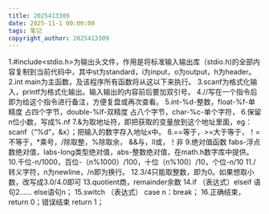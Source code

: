 ```yaml
---
title: 2025413309
date: 2025-11-1 00:00:00
tags: 笔记
copyright_author: 2025413309
---
```



1.#include<stdio.h>为输出头文件，作用是将标准输入输出库（stdio.h)的全部内容复制到当前代码中，其中st为standard，i为input，o为output，h为header。
2.int main为主函数，及该程序所有函数将从这以下来执行。
3.scanf为格式化输入，printf为格式化输出。输入输出的内容前后要加双引号。
4.//写在一个指令后即为给这个指令进行备注，方便复盘或再次查看。
5.int-%d-整数，float-%f-单精度 占四个字节，double-%lf-双精度 占八个字节，char-%c-单个字符，
6.保留n位小数，写成%.nf
7.&为取地址符，即把获取的变量放到这个地址里面，eg：scanf（“%d”，&x）；把输入的数字存入地址x中。
8.==等于，>=大于等于，！=不等于，*乘号，/除取整，%除取余，
   &&与，ll或，！非
9.绝对值函数
   fabs-浮点数绝对值，labs-long类型绝对值，abs-整数绝对值，在math.h数字库中提供。
10.千位-n/1000，百位-（n%1000）/100，十位（n%100）/10，个位-n/10
11./转义字符，n为newline，/n即为换行。
12.3/4只能取整数，即为0。如果想取小数，改写成3.0/4.0即可
13.quotient商，remainder余数
14.if （表达式）elseif 语句2…… else语句n；
15.switch （表达式）
case n：break；
16.正确结束，return 0；错误结束 return 1；